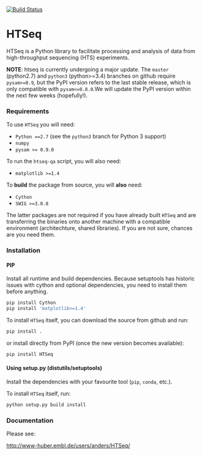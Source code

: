 [![Build Status](https://travis-ci.org/simon-anders/htseq.svg?branch=master)](https://travis-ci.org/simon-anders/htseq)

# HTSeq
HTSeq is a Python library to facilitate processing and analysis of data from high-throughput sequencing (HTS) experiments. 

**NOTE**: htseq is currently undergoing a major update. The `master` (python2.7) and `python3` (python>=3.4) branches on github require `pysam>=0.9`, but the PyPI version refers to the last stable release, which is only compatible with `pysam<=0.8.0`.We will update the PyPI version within the next few weeks (hopefully!).

### Requirements
To use `HTSeq` you will need:
- `Python ==2.7` (see the `python3` branch for Python 3 support)
- `numpy`
- `pysam >= 0.9.0`

To run the `htseq-qa` script, you will also need:
- `matplotlib >=1.4`

To **build** the package from source, you will **also** need:
- `Cython`
- `SWIG >=3.0.8`

The latter packages are not required if you have already built `HTSeq` and are transferring the binaries onto another machine with a compatible environment (architechture, shared libraries). If you are not sure, chances are you need them.

### Installation
#### PIP
Install all runtime and build dependencies. Because setuptools has historic issues with cython and optional dependencies, you need to install them before anything.
```bash
pip install Cython
pip install 'matplotlib>=1.4'
```

To install `HTSeq` itself, you can download the source from github and run:
```bash
pip install .
```
or install directly from PyPI (once the new version becomes available):
```bash
pip install HTSeq
```

#### Using setup.py (distutils/setuptools)
Install the dependencies with your favourite tool (`pip`, `conda`, etc.).

To install `HTSeq` itself, run:
```bash
python setup.py build install
```

### Documentation
Please see:

   http://www-huber.embl.de/users/anders/HTSeq/

